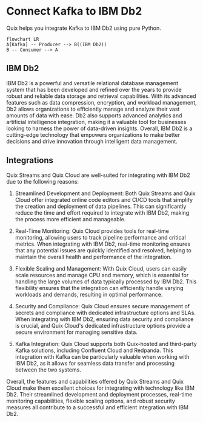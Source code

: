 # Connect Kafka to IBM Db2

Quix helps you integrate Kafka to IBM Db2 using pure Python.

```mermaid
flowchart LR
A[Kafka] -- Producer --> B((IBM Db2))
B -- Consumer --> A
```

## IBM Db2

IBM Db2 is a powerful and versatile relational database management system that has been developed and refined over the years to provide robust and reliable data storage and retrieval capabilities. With its advanced features such as data compression, encryption, and workload management, Db2 allows organizations to efficiently manage and analyze their vast amounts of data with ease. Db2 also supports advanced analytics and artificial intelligence integration, making it a valuable tool for businesses looking to harness the power of data-driven insights. Overall, IBM Db2 is a cutting-edge technology that empowers organizations to make better decisions and drive innovation through intelligent data management.

## Integrations

Quix Streams and Quix Cloud are well-suited for integrating with IBM Db2 due to the following reasons:

1. Streamlined Development and Deployment: Both Quix Streams and Quix Cloud offer integrated online code editors and CI/CD tools that simplify the creation and deployment of data pipelines. This can significantly reduce the time and effort required to integrate with IBM Db2, making the process more efficient and manageable.

2. Real-Time Monitoring: Quix Cloud provides tools for real-time monitoring, allowing users to track pipeline performance and critical metrics. When integrating with IBM Db2, real-time monitoring ensures that any potential issues are quickly identified and resolved, helping to maintain the overall health and performance of the integration.

3. Flexible Scaling and Management: With Quix Cloud, users can easily scale resources and manage CPU and memory, which is essential for handling the large volumes of data typically processed by IBM Db2. This flexibility ensures that the integration can efficiently handle varying workloads and demands, resulting in optimal performance.

4. Security and Compliance: Quix Cloud ensures secure management of secrets and compliance with dedicated infrastructure options and SLAs. When integrating with IBM Db2, ensuring data security and compliance is crucial, and Quix Cloud's dedicated infrastructure options provide a secure environment for managing sensitive data.

5. Kafka Integration: Quix Cloud supports both Quix-hosted and third-party Kafka solutions, including Confluent Cloud and Redpanda. This integration with Kafka can be particularly valuable when working with IBM Db2, as it allows for seamless data transfer and processing between the two systems.

Overall, the features and capabilities offered by Quix Streams and Quix Cloud make them excellent choices for integrating with technology like IBM Db2. Their streamlined development and deployment processes, real-time monitoring capabilities, flexible scaling options, and robust security measures all contribute to a successful and efficient integration with IBM Db2.

